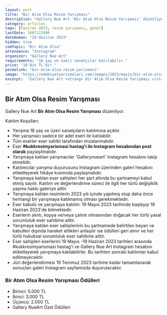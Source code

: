 ```yaml
---
layout: post
title: "Bir Atım Olsa Resim Yarışması"
description: "Gallery Nue Art 'Bir Atım Olsa Resim Yarışması' düzenliyor."
category: articles
tags: [haziran 2023, resim yarışması, genel]
lastDate: 1687122000
dateHuman: "19 Haziran 2023"
hidden: true
comTopic: "Bir Atım Olsa"
attendance: "Instagram"
organizer: "Gallery Nue Art"
requirements: "18 yaş ve üzeri sanatçılar katılabilir."
price: "10 Bin TL'dir."
permalink: "bir-atim-olsa-resim-yarismasi"
image: "https://edebiyatyarismalari.com/images/2023/mayis/bir-atim-olsa-resim-yarismasi.jpg"
excerpt:  "Gallery Nue Art <strong> Bir Atım Olsa Resim Yarışması </strong> düzenliyor."
---
```


## Bir Atım Olsa Resim Yarışması
Gallery Nue Art **Bir Atım Olsa Resim Yarışması** düzenliyor.  

Katılım Koşulları:
- Yarışma 18 yaş ve üzeri sanatçıların katılımına açıktır.
- Her yarışmacı sadece bir adet eseri ile katılabilir.
- Tüm eserler eser sahibi tarafından imzalanmalıdır.
- Eser **#kukkresimyarismasi hastag'i ile Instagram hesabından post olarak** paylaşılmalıdır.
- Yarışmaya katılan yarışmacılar 'Gallerynueart' Instagram hesabını takip etmelidir.
- Katılımcılar yarışma duyurusunu Instagram üzerinden galeri hesabını etiketleyerek hikâye kısmında paylaşmalıdır.
- Yarışmaya katılan eser sahipleri her şart altında bu şartnameyi kabul etmiş sayılır. Katılım ve değerIendirme süreci ile ilgili her türlü değişiklik yapma hakkı galeriye aittir.
- Yarışmaya katılan resimlerin 2023 yılı içinde yapılmış olup daha önce herhangi bir yarışmaya katılmamış olması gerekmektedir.
- Eser kabulü ve yarışmaya katılım: 19 Mayıs 2023 tarihinde başlayıp 19 Haziran 2023'de bitmektedir.
- Eserlerin alıntı, kopya ve/veya çalıntı olmasından doğacak her türlü yasal sorumluluk eser sahibine aittir.
- Yarışmaya katılan eser sahiplerinin bu şartnamede belirtilen beyan ve kabulleri dışında hareket ettikleri anlaşılır ise ödülleri geri alınır ve her türlü hukuksal sorumluluk eser sahibine aittir.
- Eser sahipleri eserlerini 19 Mayıs -19 Haziran 2023 tarihleri arasında #kukkresimyarismasi hastag'i ve Gallery Nue Art Instagram hesabını etiketleyerek yarışmaya katılabilirler. Bu tarihten sonraki katılımlar kabul edilmeyecektir.
- Jüri değerlendirmesi 19 Temmuz 2023 tarihine kadar tamamlanarak sonuçları galeri Instagram sayfamızda duyurulacaktır.


### Bir Atım Olsa Resim Yarışması Ödülleri
- Birinci: 5.000 TL
- İkinci: 3.000 TL
- Üçüncü: 2.000 TL
- Gallery NueArt Özel Ödülleri